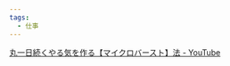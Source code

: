 ```yaml
---
tags:
  - 仕事
---
```

[丸一日続くやる気を作る【マイクロバースト】法 - YouTube](https://www.youtube.com/watch?v=w4OqCX9m8m4)


